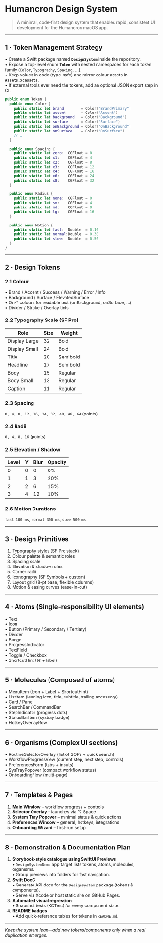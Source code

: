 # Humancron Design System

> A minimal, code-first design system that enables rapid, consistent UI development for the Humancron macOS app.

---

## 1 · Token Management Strategy

• Create a Swift package named **`DesignSystem`** inside the repository.  
• Expose a top-level enum **`Token`** with nested namespaces for each token family (`Color`, `Typography`, `Spacing`, …).  
• Keep values in code (type-safe) and mirror colour assets in **`Assets.xcassets`**.  
• If external tools ever need the tokens, add an optional JSON export step in CI.

```swift
public enum Token {
  public enum Color {
    public static let brand        = Color("BrandPrimary")
    public static let accent       = Color("Accent")
    public static let background   = Color("Background")
    public static let surface      = Color("Surface")
    public static let onBackground = Color("OnBackground")
    public static let onSurface    = Color("OnSurface")
    // …
  }

  public enum Spacing {
    public static let zero:  CGFloat = 0
    public static let x1:    CGFloat = 4
    public static let x2:    CGFloat = 8
    public static let x3:    CGFloat = 12
    public static let x4:    CGFloat = 16
    public static let x6:    CGFloat = 24
    public static let x8:    CGFloat = 32
  }

  public enum Radius {
    public static let none:  CGFloat = 0
    public static let sm:    CGFloat = 4
    public static let md:    CGFloat = 8
    public static let lg:    CGFloat = 16
  }

  public enum Motion {
    public static let fast:  Double  = 0.10
    public static let normal:Double  = 0.30
    public static let slow:  Double  = 0.50
  }
}
```

---

## 2 · Design Tokens

### 2.1 Colour
• Brand / Accent / Success / Warning / Error / Info  
• Background / Surface / ElevatedSurface  
• On-* colours for readable text (onBackground, onSurface, …)  
• Divider / Stroke / Overlay tints

### 2.2 Typography Scale (SF Pro)
| Role            | Size | Weight |
|-----------------|------|--------|
| Display Large   | 32   | Bold   |
| Display Small   | 24   | Bold   |
| Title           | 20   | Semibold |
| Headline        | 17   | Semibold |
| Body            | 15   | Regular |
| Body Small      | 13   | Regular |
| Caption         | 11   | Regular |

### 2.3 Spacing
`0, 4, 8, 12, 16, 24, 32, 40, 48, 64` (points)

### 2.4 Radii
`0, 4, 8, 16` (points)

### 2.5 Elevation / Shadow
| Level | Y | Blur | Opacity |
|-------|---|------|---------|
| 0     | 0 | 0    | 0% |
| 1     | 1 | 3    | 20% |
| 2     | 2 | 6    | 15% |
| 3     | 4 | 12   | 10% |

### 2.6 Motion Durations
`fast 100 ms`, `normal 300 ms`, `slow 500 ms`

---

## 3 · Design Primitives
1. Typography styles (SF Pro stack)  
2. Colour palette & semantic roles  
3. Spacing scale  
4. Elevation & shadow rules  
5. Corner radii  
6. Iconography (SF Symbols + custom)  
7. Layout grid (8-pt base, flexible columns)  
8. Motion & easing curves (ease-in-out)  

---

## 4 · Atoms (Single-responsibility UI elements)
• Text  
• Icon  
• Button (Primary / Secondary / Tertiary)  
• Divider  
• Badge  
• ProgressIndicator  
• TextField  
• Toggle / Checkbox  
• ShortcutHint (⌘ + label)  

---

## 5 · Molecules (Composed of atoms)
• MenuItem (Icon + Label + ShortcutHint)  
• ListItem (leading icon, title, subtitle, trailing accessory)  
• Card / Panel  
• SearchBar / CommandBar  
• StepIndicator (progress dots)  
• StatusBarItem (systray badge)  
• HotkeyOverlayRow  

---

## 6 · Organisms (Complex UI sections)
• RoutineSelectorOverlay (list of SOPs + quick search)  
• WorkflowProgressView (current step, next step, controls)  
• PreferencesForm (tabs + inputs)  
• SysTrayPopover (compact workflow status)  
• OnboardingFlow (multi-page)  

---

## 7 · Templates & Pages
1. **Main Window** – workflow progress + controls  
2. **Selector Overlay** – launches via ⌥ Space  
3. **System Tray Popover** – minimal status & quick actions  
4. **Preferences Window** – general, hotkeys, integrations  
5. **Onboarding Wizard** – first-run setup  

---

## 8 · Demonstration & Documentation Plan
1. **Storybook-style catalogue using SwiftUI Previews**  
   • `DesignSystemDemo` app target lists tokens, atoms, molecules, organisms.  
   • Group previews into folders for fast navigation.
2. **Swift DocC**  
   • Generate API docs for the `DesignSystem` package (tokens & components).  
   • Serve via Xcode or host static site on GitHub Pages.
3. **Automated visual regression**  
   • Snapshot tests (XCTest) for every component state.
4. **README badges**  
   • Add quick-reference tables for tokens in `README.md`.

---

*Keep the system lean—add new tokens/components only when a real duplication emerges.* 